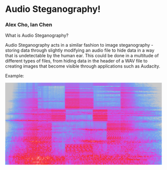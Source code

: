 # Audio Steganography!
### Alex Cho, Ian Chen

What is Audio Steganography?

Audio Steganography acts in a similar fashion to image steganography - storing data through slightly modifying an audio file to hide data in a way that is undetectable by the human ear. This could be done in a multitude of different types of files, from hiding data in the header of a WAV file to creating images that become visible through applications such as Audacity.

Example:

![](present_img/creeper.webp)
